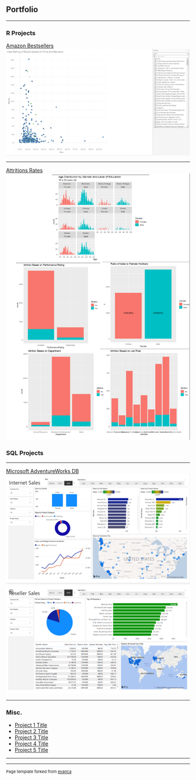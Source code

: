 ## Portfolio

---

### R Projects

<a href="https://github.com/MichaelMoreno17/michaelmoreno17.github.io/tree/master/Projects/Project_1" target="_blank">Amazon Bestsellers</a>
<img src="images/Amazon BestSellers.png?raw=true"/>

---
[Attritions Rates](/Projects/Project_2)
<img src="images/Attrition Rate Graphs.png?raw=true"/>

### SQL Projects

---
[Microsoft AdventureWorks DB](./Projects/Project_3)
<img src="images/Internet Sales.png?raw=true"/>
<img src="images/Reseller Sales.png?raw=true"/>

---

### Misc.

- [Project 1 Title](http://example.com/)
- [Project 2 Title](http://example.com/)
- [Project 3 Title](http://example.com/)
- [Project 4 Title](http://example.com/)
- [Project 5 Title](http://example.com/)

---




---
<p style="font-size:11px">Page template forked from <a href="https://github.com/evanca/quick-portfolio">evanca</a></p>
<!-- Remove above link if you don't want to attibute -->
